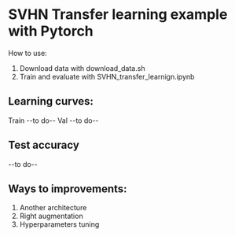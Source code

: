 # SVHN Transfer learning example with Pytorch
How to use:
1) Download data with download_data.sh
2) Train and evaluate with SVHN_transfer_learnign.ipynb

## Learning curves:
Train
--to do--
Val
--to do--

## Test accuracy
--to do--

## Ways to improvements:
1) Another architecture
2) Right augmentation
3) Hyperparameters tuning

